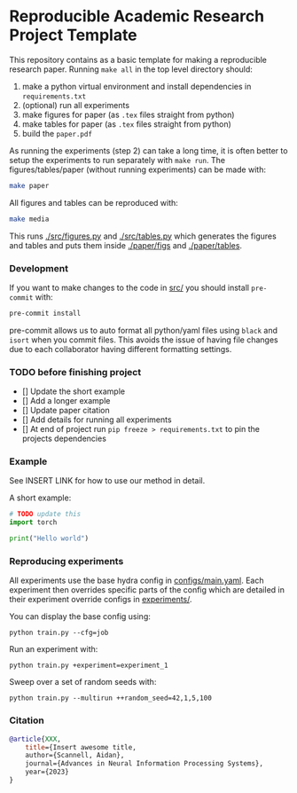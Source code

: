 # Reproducible Academic Research Project Template
This repository contains as a basic template for making a reproducible research paper.
Running `make all` in the top level directory should:
1. make a python virtual environment and install dependencies in `requirements.txt`
2. (optional) run all experiments
3. make figures for paper (as `.tex` files straight from python)
4. make tables for paper (as `.tex` files straight from python)
4. build the `paper.pdf`

As running the experiments (step 2) can take a long time, it is often better to setup the experiments to run separately with `make run`.
The figures/tables/paper (without running experiments) can be made with:
```sh
make paper
```
All figures and tables can be reproduced with:
```sh
make media
```
This runs [./src/figures.py](./src/figures.py) and [./src/tables.py](./src/tables.py) which generates the figures and tables and puts them inside 
[./paper/figs](./paper/fig) and [./paper/tables](./paper/tables).


### Development
If you want to make changes to the code in [src/](.src/) you should install `pre-commit` with:
```sh
pre-commit install
```
pre-commit allows us to auto format all python/yaml files using `black` and `isort` when you commit files.
This avoids the issue of having file changes due to each collaborator having different formatting  settings.


### TODO before finishing project
- [] Update the short example
- [] Add a longer example
- [] Update paper citation
- [] Add details for running all experiments
- [] At end of project run `pip freeze > requirements.txt` to pin the projects dependencies

### Example
See INSERT LINK for how to use our method in detail.

A short example:
```python
# TODO update this
import torch

print("Hello world")
```

### Reproducing experiments
All experiments use the base hydra config in [configs/main.yaml](configs/main.yaml).
Each experiment then overrides specific parts of the config which are detailed in their experiment override configs in [experiments/](configs/experiment/).

You can display the base config using:
``` shell
python train.py --cfg=job
```
Run an experiment with:
``` shell
python train.py +experiment=experiment_1
```
Sweep over a set of random seeds with:
``` shell
python train.py --multirun ++random_seed=42,1,5,100
```



### Citation
```bibtex
@article{XXX,
    title={Insert awesome title,
    author={Scannell, Aidan},
    journal={Advances in Neural Information Processing Systems},
    year={2023}
}
```
